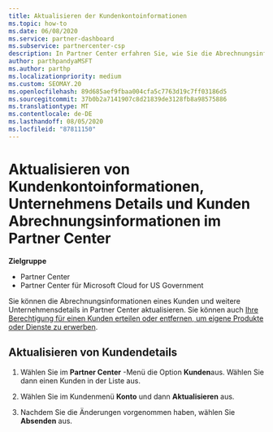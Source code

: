 ```yaml
---
title: Aktualisieren der Kundenkontoinformationen
ms.topic: how-to
ms.date: 06/08/2020
ms.service: partner-dashboard
ms.subservice: partnercenter-csp
description: In Partner Center erfahren Sie, wie Sie die Abrechnungsinformationen eines Kunden aktualisieren oder Unternehmens Details aktualisieren.
author: parthpandyaMSFT
ms.author: parthp
ms.localizationpriority: medium
ms.custom: SEOMAY.20
ms.openlocfilehash: 89d685aef9fbaa004cfa5c7763d19c7ff03186d5
ms.sourcegitcommit: 37b0b2a7141907c8d21839de3128fb8a98575886
ms.translationtype: MT
ms.contentlocale: de-DE
ms.lasthandoff: 08/05/2020
ms.locfileid: "87811150"
---
```

# <a name="update-customer-account-info-company-details-and-customer-billing-information-in-partner-center"></a>Aktualisieren von Kundenkontoinformationen, Unternehmens Details und Kunden Abrechnungsinformationen im Partner Center

**Zielgruppe**

- Partner Center
- Partner Center für Microsoft Cloud for US Government

Sie können die Abrechnungsinformationen eines Kunden und weitere Unternehmensdetails in Partner Center aktualisieren. Sie können auch [Ihre Berechtigung für einen Kunden erteilen oder entfernen, um eigene Produkte oder Dienste zu erwerben](give-customers-permission.md).

## <a name="update-customer-details"></a>Aktualisieren von Kundendetails

1. Wählen Sie im **Partner Center** -Menü die Option **Kunden**aus. Wählen Sie dann einen Kunden in der Liste aus.

2. Wählen Sie im Kundenmenü **Konto** und dann **Aktualisieren** aus.

3. Nachdem Sie die Änderungen vorgenommen haben, wählen Sie **Absenden** aus.